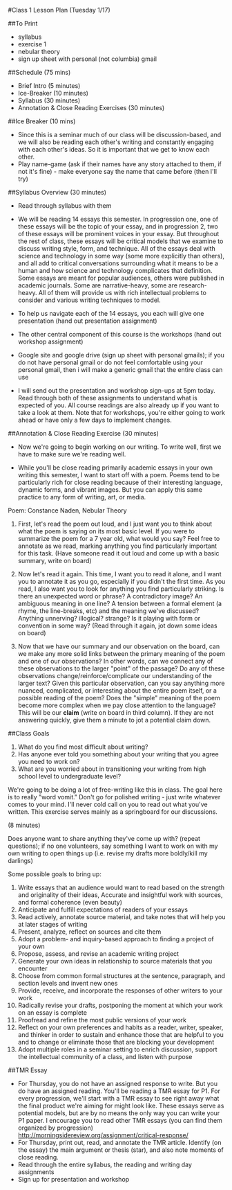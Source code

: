 #Class 1 Lesson Plan (Tuesday 1/17)

##To Print
- syllabus
- exercise 1
- nebular theory
- sign up sheet with personal (not columbia) gmail

##Schedule (75 mins)
- Brief Intro (5 minutes)
- Ice-Breaker (10 minutes)
- Syllabus (30 minutes)
- Annotation & Close Reading Exercises (30 minutes)

##Ice Breaker (10 mins)
- Since this is a seminar much of our class will be discussion-based, and we will also be reading each other's writing and constantly engaging with each other's ideas. So it is important that we get to know each other.
- Play name-game (ask if their names have any story attached to them, if not it's fine) - make everyone say the name that came before (then I'll try)


##Syllabus Overview  (30 minutes)
- Read through syllabus with them 

- We will be reading 14 essays this semester. In progression one, one of these essays will be the topic of your essay, and in progression 2, two of these essays will be prominent voices in your essay. But throughout the rest of class, these essays will be critical models that we examine to discuss writing style, form, and technique. All of the essays deal with science and technology in some way (some more explicitly than others), and all add to critical conversations surrounding what it means to be a human and how science and technology complicates that definition. Some essays are meant for popular audiences, others were published in academic journals. Some are narrative-heavy, some are research-heavy. All of them will provide us with rich intellectual problems to consider and various writing techniques to model.  

- To help us navigate each of the 14 essays, you each will give one presentation (hand out presentation assignment)

- The other central component of this course is the workshops (hand out workshop assignment)

- Google site and google drive (sign up sheet with personal gmails); if you do not have personal gmail or do not feel comfortable using your personal gmail, then i will make a generic gmail that the entire class can use

- I will send out the presentation and workshop sign-ups at 5pm today. Read through both of these assignments to understand what is expected of you. All course readings are also already up if you want to take a look at them. Note that for workshops, you're either going to work ahead or have only a few days to implement changes.

##Annotation & Close Reading Exercise (30 minutes)

- Now we're going to begin working on our writing. To write well, first we have to make sure we're reading well.

- While you'll be close reading primarily academic essays in your own writing this semester, I want to start off with a poem. Poems tend to be particularly rich for close reading because of their interesting language, dynamic forms, and vibrant images. But you can apply this same practice to any form of writing, art, or media.

Poem: Constance Naden, Nebular Theory

1. First, let's read the poem out loud, and I just want you to think about what the poem is saying on its most basic level. If you were to summarize the poem for a 7 year old, what would you say? Feel free to annotate as we read, marking anything you find particularly important for this task. (Have someone read it out loud and come up with a basic summary, write on board)

2. Now let's read it again. This time, I want you to read it alone, and I want you to annotate it as you go, especially if you didn't the first time. As you read, I also want you to look for anything you find particularly striking. Is there an unexpected word or phrase? A contradictory image? An ambiguous meaning in one line? A tension between a formal element (a rhyme, the line-breaks, etc) and the meaning we've discussed? Anything unnerving? illogical? strange? Is it playing with form or convention in some way? (Read through it again, jot down some ideas on board)

3. Now that we have our summary and our observation on the board, can we make any more solid links between the primary meaning of the poem and one of our observations? In other words, can we connect any of these observations to the larger "point" of the passage? Do any of these observations change/reinforce/complicate our understanding of the larger text? Given this particular observation, can you say anything more nuanced, complicated, or interesting about the entire poem itself, or a possible reading of the poem? Does the "simple" meaning of the poem become more complex when we pay close attention to the language? This will be our **claim** (write on board in third column). If they are not answering quickly, give them a minute to jot a potential claim down.

##Class Goals

1) What do you find most difficult about writing?
2) Has anyone ever told you something about your writing that you agree you need to work on?
3) What are you worried about in transitioning your writing from high school level to undergraduate level?

We're going to be doing a lot of free-writing like this in class. The goal here is to really "word vomit." Don't go for polished writing - just write whatever comes to your mind. I'll never cold call on you to read out what you've written. This exercise serves mainly as a springboard for our discussions.

(8 minutes)

Does anyone want to share anything they've come up with? (repeat questions); if no one volunteers, say something I want to work on with my own writing to open things up (i.e. revise my drafts more boldly/kill my darlings)

Some possible goals to bring up:

1. Write essays that an audience would want to read based on the strength and originality of their ideas, Accurate and insightful work with sources, and formal coherence (even beauty)
2. Anticipate and fulfill expectations of readers of your essays
3. Read actively, annotate source material, and take notes that will help you at later stages of writing
4. Present, analyze, reflect on sources and cite them
5. Adopt a problem- and inquiry-based approach to finding a project of your own
6. Propose, assess, and revise an academic writing project
7. Generate your own ideas in relationship to source materials that you encounter
8. Choose from common formal structures at the sentence, paragraph, and section levels and invent new ones
9. Provide, receive, and incorporate the responses of other writers to your work
10. Radically revise your drafts, postponing the moment at which your work on an essay is complete
11. Proofread and refine the most public versions of your work
12. Reflect on your own preferences and habits as a reader, writer, speaker, and thinker in order to sustain and enhance those that are helpful to you and to change or eliminate those that are blocking your development
13. Adopt multiple roles in a seminar setting to enrich discussion, support the intellectual community of a class, and listen with purpose

##TMR Essay
- For Thursday, you do not have an assigned response to write. But you do have an assigned reading. You'll be reading a TMR essay for P1. For every progression, we'll start with a TMR essay to see right away what the final product we're aiming for might look like. These essays serve as potential models, but are by no means the only way you can write your P1 paper. I encourage you to read other TMR essays (you can find them organized by progression) http://morningsidereview.org/assignment/critical-response/
- For Thursday, print out, read, and annotate the TMR article. Identify (on the essay) the main argument or thesis (star), and also note moments of close reading.
- Read through the entire syllabus, the reading and writing day assignments
- Sign up for presentation and workshop
